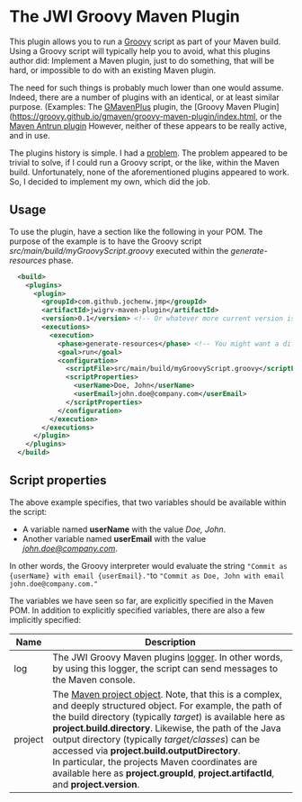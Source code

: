 # The JWI Groovy Maven Plugin

This plugin allows you to run a [Groovy](https://groovy.apache.org) script as part of your Maven build. Using a Groovy
script will typically help you to avoid, what this plugins author did: Implement a Maven plugin, just to do
something, that will be hard, or impossible to do with an existing Maven plugin.

The need for such things is probably much lower than one would assume. Indeed, there are a number of plugins with an
identical, or at least similar purpose. (Examples: The [GMavenPlus](https://github.com/groovy/GMavenPlus) plugin, the
[Groovy Maven Plugin](https://groovy.github.io/gmaven/groovy-maven-plugin/index.html, or the [Maven Antrun plugin](https://maven.apache.org/plugins/maven-antrun-plugin/) However, neither of these appears to be really active, and in use.

The plugins history is simple. I had a [problem](https://issues.apache.org/jira/browse/RAT-379). The problem appeared to
be trivial to solve, if I could run a Groovy script, or the like, within the Maven build. Unfortunately, none of the aforementioned plugins appeared to work. So, I decided to implement my own, which did the job.

## Usage

To use the plugin, have a section like the following in your POM. The purpose of the example is to have the
Groovy script *src/main/build/myGroovyScript.groovy* executed within the *generate-resources* phase.

```XML
  <build>
    <plugins>
      <plugin>
        <groupId>com.github.jochenw.jmp</groupId>
        <artifactId>jwigrv-maven-plugin</artifactId>
        <version>0.1</version> <!-- Or whatever more current version is available -->
        <executions>
          <execution>
            <phase>generate-resources</phase> <!-- You might want a different phase -->
            <goal>run</goal>
            <configuration>
              <scriptFile>src/main/build/myGroovyScript.groovy</scriptFile>
              <scriptProperties>
                <userName>Doe, John</userName>
                <userEmail>john.doe@company.com</userEmail>
              </scriptProperties>
            </configuration>
          </execution>
        </executions>
      </plugin>
    </plugins>
  </build>
```

## Script properties

The above example specifies, that two variables should be available within the script:

- A variable named **userName** with the value *Doe, John*.
- Another variable named **userEmail** with the value *john.doe@company.com*.

In other words, the Groovy interpreter would evaluate the string `"Commit as {userName} with email {userEmail}."`to `"Commit as Doe, John with email john.doe@company.com."`

The variables we have seen so far, are explicitly specified in the Maven POM. In addition to explicitly specified
variables, there are also a few implicitly specified:

| Name    | Description                                                                                                                                                                                                                                                                                                                                                                                                                                                                                                                                                                          |
| ------- | ------------------------------------------------------------------------------------------------------------------------------------------------------------------------------------------------------------------------------------------------------------------------------------------------------------------------------------------------------------------------------------------------------------------------------------------------------------------------------------------------------------------------------------------------------------------------------------ |
| log     | The JWI Groovy Maven plugins [logger](https://maven.apache.org/ref/3.9.9/maven-plugin-api/apidocs/org/apache/maven/plugin/logging/Log.html). In other words, by using this logger, the script can send messages to the Maven console.                                                                                                                                                                                                                                                                                                                                                |
| project | The [Maven project object](https://maven.apache.org/ref/3.9.9/apidocs/org/apache/maven/project/MavenProject.html). Note, that this is a complex, and deeply structured object. For example, the path of the build directory (typically *target*) is available here as **project.build.directory**. Likewise, the path of the Java output directory (typically *target/classes*) can be accessed via **project.build.outputDirectory**.<br/>In particular, the projects Maven coordinates are available here as **project.groupId**, **project.artifactId**, and **project.version**. |

            
